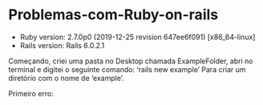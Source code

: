 # Problemas-com-Ruby-on-rails

* Ruby version: 2.7.0p0 (2019-12-25 revision 647ee6f091) [x86_64-linux]
* Rails version: Rails 6.0.2.1


Começando, criei uma pasta no Desktop chamada ExampleFolder, abri no terminal e digitei o seguinte comando:
‘rails new example’
Para criar um diretório com o nome de ‘example’.


Primeiro erro: 
